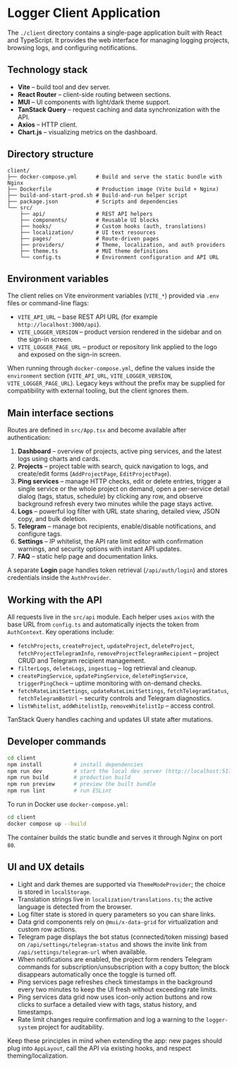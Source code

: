 # Logger Client Application

The `./client` directory contains a single-page application built with React and TypeScript. It provides the web interface for managing logging projects, browsing logs, and configuring notifications.

## Technology stack

- **Vite** – build tool and dev server.
- **React Router** – client-side routing between sections.
- **MUI** – UI components with light/dark theme support.
- **TanStack Query** – request caching and data synchronization with the API.
- **Axios** – HTTP client.
- **Chart.js** – visualizing metrics on the dashboard.

## Directory structure

```text
client/
├── docker-compose.yml      # Build and serve the static bundle with Nginx
├── Dockerfile              # Production image (Vite build + Nginx)
├── build-and-start-prod.sh # Build-and-run helper script
├── package.json            # Scripts and dependencies
└── src/
    ├── api/                # REST API helpers
    ├── components/         # Reusable UI blocks
    ├── hooks/              # Custom hooks (auth, translations)
    ├── localization/       # UI text resources
    ├── pages/              # Route-driven pages
    ├── providers/          # Theme, localization, and auth providers
    ├── theme.ts            # MUI theme definitions
    └── config.ts           # Environment configuration and API URL
```

## Environment variables

The client relies on Vite environment variables (`VITE_*`) provided via `.env` files or command-line flags:

- `VITE_API_URL` – base REST API URL (for example `http://localhost:3000/api`).
- `VITE_LOGGER_VERSION` – product version rendered in the sidebar and on the sign-in screen.
- `VITE_LOGGER_PAGE_URL` – product or repository link applied to the logo and exposed on the sign-in screen.

When running through `docker-compose.yml`, define the values inside the `environment` section (`VITE_API_URL`, `VITE_LOGGER_VERSION`, `VITE_LOGGER_PAGE_URL`). Legacy keys without the prefix may be supplied for compatibility with external tooling, but the client ignores them.

## Main interface sections

Routes are defined in `src/App.tsx` and become available after authentication:

1. **Dashboard** – overview of projects, active ping services, and the latest logs using charts and cards.
2. **Projects** – project table with search, quick navigation to logs, and create/edit forms (`AddProjectPage`, `EditProjectPage`).
3. **Ping services** – manage HTTP checks, edit or delete entries, trigger a single service or the whole project on demand, open a per-service detail dialog (tags, status, schedule) by clicking any row, and observe background refresh every two minutes while the page stays active.
4. **Logs** – powerful log filter with URL state sharing, detailed view, JSON copy, and bulk deletion.
5. **Telegram** – manage bot recipients, enable/disable notifications, and configure tags.
6. **Settings** – IP whitelist, the API rate limit editor with confirmation warnings, and security options with instant API updates.
7. **FAQ** – static help page and documentation links.

A separate **Login** page handles token retrieval (`/api/auth/login`) and stores credentials inside the `AuthProvider`.

## Working with the API

All requests live in the `src/api` module. Each helper uses `axios` with the base URL from `config.ts` and automatically injects the token from `AuthContext`. Key operations include:

- `fetchProjects`, `createProject`, `updateProject`, `deleteProject`, `fetchProjectTelegramInfo`, `removeProjectTelegramRecipient` – project CRUD and Telegram recipient management.
- `filterLogs`, `deleteLogs`, `ingestLog` – log retrieval and cleanup.
- `createPingService`, `updatePingService`, `deletePingService`, `triggerPingCheck` – uptime monitoring with on-demand checks.
- `fetchRateLimitSettings`, `updateRateLimitSettings`, `fetchTelegramStatus`, `fetchTelegramBotUrl` – security controls and Telegram diagnostics.
- `listWhitelist`, `addWhitelistIp`, `removeWhitelistIp` – access control.

TanStack Query handles caching and updates UI state after mutations.

## Developer commands

```bash
cd client
npm install          # install dependencies
npm run dev          # start the local dev server (http://localhost:5173)
npm run build        # production build
npm run preview      # preview the built bundle
npm run lint         # run ESLint
```

To run in Docker use `docker-compose.yml`:

```bash
cd client
docker compose up --build
```

The container builds the static bundle and serves it through Nginx on port `80`.

## UI and UX details

- Light and dark themes are supported via `ThemeModeProvider`; the choice is stored in `localStorage`.
- Translation strings live in `localization/translations.ts`; the active language is detected from the browser.
- Log filter state is stored in query parameters so you can share links.
- Data grid components rely on `@mui/x-data-grid` for virtualization and custom row actions.
- Telegram page displays the bot status (connected/token missing) based on `/api/settings/telegram-status` and shows the invite link from `/api/settings/telegram-url` when available.
- When notifications are enabled, the project form renders Telegram commands for subscription/unsubscription with a copy button; the block disappears automatically once the toggle is turned off.
- Ping services page refreshes check timestamps in the background every two minutes to keep the UI fresh without exceeding rate limits.
- Ping services data grid now uses icon-only action buttons and row clicks to surface a detailed view with tags, status history, and timestamps.
- Rate limit changes require confirmation and log a warning to the `logger-system` project for auditability.

Keep these principles in mind when extending the app: new pages should plug into `AppLayout`, call the API via existing hooks, and respect theming/localization.
